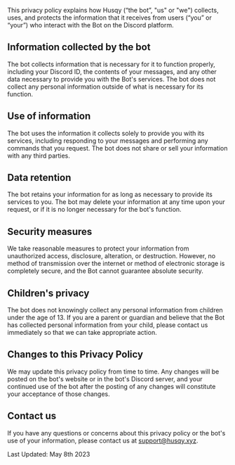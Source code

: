 This privacy policy explains how Husqy (“the bot”, "us" or "we") collects, uses, and protects the information that it receives from users (“you” or “your”) who interact with the Bot on the Discord platform.

## Information collected by the bot
The bot collects information that is necessary for it to function properly, including your Discord ID, the contents of your messages, and any other data necessary to provide you with the Bot's services. The bot does not collect any personal information outside of what is necessary for its function.

## Use of information
The bot uses the information it collects solely to provide you with its services, including responding to your messages and performing any commands that you request. The bot does not share or sell your information with any third parties.

## Data retention
The bot retains your information for as long as necessary to provide its services to you. The bot may delete your information at any time upon your request, or if it is no longer necessary for the bot's function.

## Security measures
We take reasonable measures to protect your information from unauthorized access, disclosure, alteration, or destruction. However, no method of transmission over the internet or method of electronic storage is completely secure, and the Bot cannot guarantee absolute security.

## Children's privacy
The bot does not knowingly collect any personal information from children under the age of 13. If you are a parent or guardian and believe that the Bot has collected personal information from your child, please contact us immediately so that we can take appropriate action.

## Changes to this Privacy Policy
We may update this privacy policy from time to time. Any changes will be posted on the bot's website or in the bot's Discord server, and your continued use of the bot after the posting of any changes will constitute your acceptance of those changes.

## Contact us
If you have any questions or concerns about this privacy policy or the bot's use of your information, please contact us at support@husqy.xyz.

Last Updated: May 8th 2023
